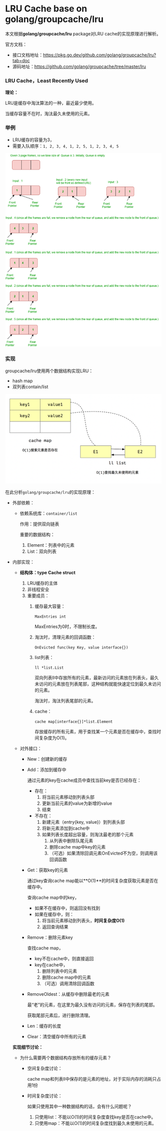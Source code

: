 # LRU Cache base on golang/groupcache/lru



本文根据**golang/groupcache/lru** package对LRU cache的实现原理进行解析。



官方文档：
- 接口文档地址：https://pkg.go.dev/github.com/golang/groupcache/lru?tab=doc
- 源码地址：https://github.com/golang/groupcache/tree/master/lru

### LRU Cache，Least Recently Used

**理论：**

LRU是缓存中淘汰算法的一种，最近最少使用。

当缓存容量不在时，淘汰最久未使用的元素。

### 举例

- LRU缓存的容量为3，
- 需要入队顺序：`1, 2, 3, 4, 1, 2, 5, 1, 2, 3, 4, 5`

![./lru-example.png](lru-example.png)



### 实现

groupcache/lru使用两个数据结构实现LRU：

- hash map
- 双列表contain/list

![image-20200220155927189](image-20200220155927189.png)



在此分析`golang/groupcache/lru`的实现原理：

- 外部依赖：
    - 依赖系统库：`container/list`

        作用：提供双向链表

        重要的数据结构：

        1. Element：列表中的元素
        2. List：双向列表
- 内部实现：
    - **结构体：type Cache struct**
        1. LRU缓存的主体
        2. 非线程安全
        3. 重要成员：
            1. 缓存最大容量：

                `MaxEntries int`

                MaxEntries为0时，不限制长度。

            2. 淘汰时，清理元素的回调函数：

                `OnEvicted func(key Key, value interface{})`

            3. list列表：

                `ll *list.List`

                双向列表ll中存放所有的元素，最新访问的元素放在列表头，最久未访问的元素放在列表尾部，这种结构就能快速定位到最久未访问的元素。

                淘汰时，淘汰列表尾部的元素。

            4. cache：

                `cache map[interface{}]*list.Element`

                存放缓存的所有元素，用于查找某一个元素是否在缓存中，查找时间复杂度为O(1)。

    - 对外接口：
        - New：创建新的缓存
        - Add：添加到缓存中

            通过元素的key在cache成员中查找当前key是否已经存在：

            - 存在：
                1. 将当前元素移动到列表头部
                2. 更新当前元素的value为新增的value
                3. 结束
            - 不存在：
                1. 新建元素（entry{key, value}）到列表头部
                2. 将新元素添加到cache中
                3. 如果列表长度超出容量，则淘汰最老的那个元素
                    1. 从列表中删除队尾元素
                    2. 删除cache map中key的元素
                    3. （可选）如果清除回调元素OnEvicted不为空，则调用该回调函数
        - Get：获取key的元素

            通过key查询cache map能以**O(1)**的时间复杂度获取元素是否在缓存中。

            查询cache map中的key，

            - 如果不在缓存中，则返回没有找到
            - 如果在缓存中，则：
                1. 将当前元素移动到列表头，**时间复杂度O(1)**
                2. 返回查询结果
        - Remove：删除元素key

            查找cache map，

            - key不在cache中，则直接返回
            - key在cache中，
                1. 删除列表中的元素
                2. 删除cache map中的元素
                3. （可选）调用清除回调函数
        - RemoveOldest：从缓存中删除最老的元素

            最“老”的元素，在这里为最久没有访问的元素，保存在列表的尾部。

            获取尾部元素后，进行删除清理。

        - Len：缓存的长度
        - Clear：清空缓存中所有的元素

    **实现细节讨论：**

    - 为什么需要两个数据结构存放所有的缓存元素？
        - 空间复杂度讨论：

            cache map和列表ll中保存的是元素的地址，对于实际内存的消耗只占用1份

        - 时间复杂度讨论：

            如果只使用其中一种数据结构的话，会有什么问题呢？

            1. 只使用list：不能以O(1)的时间复杂度查找key是否在cache中。
            2. 只使用map：不能以O(1)的时间复杂度找到最久未使用的元素。